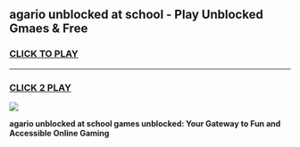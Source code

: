 
## agario unblocked at school - Play Unblocked Gmaes & Free
<h3>
<a href="https://news.freeplayer.one?title=agario_unblocked_at_school&ref=23F">CLICK TO PLAY</a></h3>
<hr>

<h3>
<a href="https://news.freeplayer.one?title=agario_unblocked_at_school&ref=23F">CLICK 2 PLAY</a>
  
</h3>

<a href="https://news.freeplayer.one?title=agario_unblocked_at_school&ref=23F/"><img src="https://clearcache.store/games.png"></a>


**agario unblocked at school games unblocked: Your Gateway to Fun and Accessible Online Gaming**
